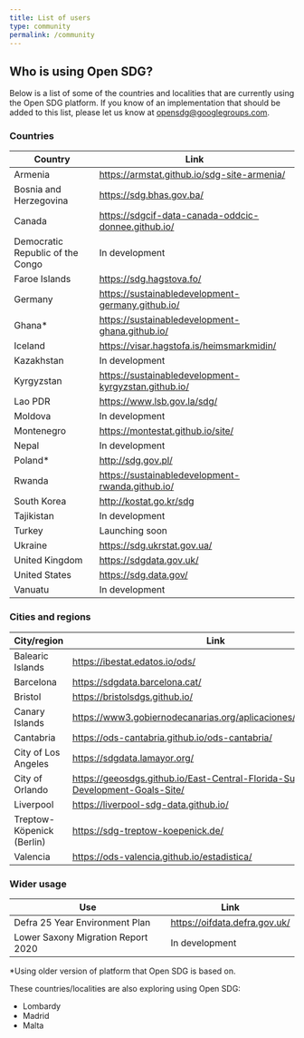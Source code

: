 ```yaml
---
title: List of users
type: community
permalink: /community
---
```


## Who is using Open SDG?

Below is a list of some of the countries and localities that are currently using the Open SDG platform.
If you know of an implementation that should be added to this list, please let us know at [opensdg@googlegroups.com](mailto:opensdg@googlegroups.com).

### Countries

|Country|Link|
|----|----|
|Armenia|<https://armstat.github.io/sdg-site-armenia/>|
|Bosnia and Herzegovina|<https://sdg.bhas.gov.ba/>|
|Canada|<https://sdgcif-data-canada-oddcic-donnee.github.io/>|
|Democratic Republic of the Congo|In development|
|Faroe Islands|<https://sdg.hagstova.fo/>|
|Germany|<https://sustainabledevelopment-germany.github.io/>|
|Ghana* |<https://sustainabledevelopment-ghana.github.io/>|
|Iceland|<https://visar.hagstofa.is/heimsmarkmidin/>|
|Kazakhstan|In development|
|Kyrgyzstan|<https://sustainabledevelopment-kyrgyzstan.github.io/>|
|Lao PDR|<https://www.lsb.gov.la/sdg/>|
|Moldova|In development|
|Montenegro|<https://montestat.github.io/site/>|
|Nepal|In development|
|Poland* |<http://sdg.gov.pl/>|
|Rwanda|<https://sustainabledevelopment-rwanda.github.io/>|
|South Korea|<http://kostat.go.kr/sdg>|
|Tajikistan|In development|
|Turkey|Launching soon|
|Ukraine|<https://sdg.ukrstat.gov.ua/>|
|United Kingdom|<https://sdgdata.gov.uk/>|
|United States|<https://sdg.data.gov/>|
|Vanuatu|In development|

### Cities and regions

|City/region|Link|
|----|----|
|Balearic Islands|<https://ibestat.edatos.io/ods/>|
|Barcelona|<https://sdgdata.barcelona.cat/>|
|Bristol|<https://bristolsdgs.github.io/>|
|Canary Islands|<https://www3.gobiernodecanarias.org/aplicaciones/appsistac/ods/>|
|Cantabria|<https://ods-cantabria.github.io/ods-cantabria/>|
|City of Los Angeles|<https://sdgdata.lamayor.org/>|
|City of Orlando|<https://geeosdgs.github.io/East-Central-Florida-Sustainable-Development-Goals-Site/>|
|Liverpool|<https://liverpool-sdg-data.github.io/>|
|Treptow-Köpenick (Berlin)|<https://sdg-treptow-koepenick.de/>|
|Valencia|<https://ods-valencia.github.io/estadistica/>|

### Wider usage

|Use|Link|
|---|----|
|Defra 25 Year Environment Plan|<https://oifdata.defra.gov.uk/>|
|Lower Saxony Migration Report 2020|In development|


\*Using older version of platform that Open SDG is based on.

These countries/localities are also exploring using Open SDG: 

- Lombardy
- Madrid
- Malta

